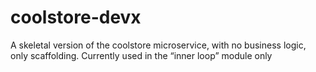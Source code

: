 # coolstore-devx

A skeletal version of the coolstore microservice, with no business logic, only scaffolding. Currently used in the “inner loop” module only